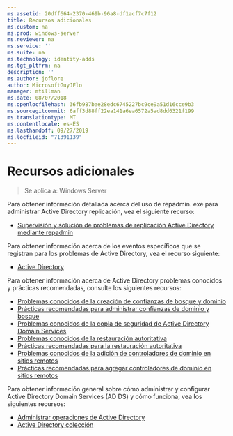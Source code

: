 ```yaml
---
ms.assetid: 20dff664-2370-469b-96a8-df1acf7c7f12
title: Recursos adicionales
ms.custom: na
ms.prod: windows-server
ms.reviewer: na
ms.service: ''
ms.suite: na
ms.technology: identity-adds
ms.tgt_pltfrm: na
description: ''
ms.author: joflore
author: MicrosoftGuyJFlo
manager: mtillman
ms.date: 08/07/2018
ms.openlocfilehash: 36fb987bae28edc6745227bc9ce9a51d16cce9b3
ms.sourcegitcommit: 6aff3d88ff22ea141a6ea6572a5ad8dd6321f199
ms.translationtype: MT
ms.contentlocale: es-ES
ms.lasthandoff: 09/27/2019
ms.locfileid: "71391139"
---
```

# <a name="additional-resources"></a>Recursos adicionales

>Se aplica a: Windows Server

Para obtener información detallada acerca del uso de repadmin. exe para administrar Active Directory replicación, vea el siguiente recurso: 

- [Supervisión y solución de problemas de replicación Active Directory mediante repadmin](https://go.microsoft.com/fwlink/?LinkId=122830)

Para obtener información acerca de los eventos específicos que se registran para los problemas de Active Directory, vea el recurso siguiente:

- [Active Directory](https://go.microsoft.com/fwlink/?LinkId=122877)

Para obtener información acerca de Active Directory problemas conocidos y prácticas recomendadas, consulte los siguientes recursos:

- [Problemas conocidos de la creación de confianzas de bosque y dominio](https://go.microsoft.com/fwlink/?LinkId=128784)
- [Prácticas recomendadas para administrar confianzas de dominio y bosque](https://go.microsoft.com/fwlink/?LinkId=128785)
- [Problemas conocidos de la copia de seguridad de Active Directory Domain Services](https://go.microsoft.com/fwlink/?LinkId=128793)
- [Problemas conocidos de la restauración autoritativa](https://go.microsoft.com/fwlink/?LinkId=128788)
- [Prácticas recomendadas para la restauración autoritativa](https://go.microsoft.com/fwlink/?LinkId=128791) 
- [Problemas conocidos de la adición de controladores de dominio en sitios remotos](https://go.microsoft.com/fwlink/?LinkId=128794)
- [Prácticas recomendadas para agregar controladores de dominio en sitios remotos](https://go.microsoft.com/fwlink/?LinkId=128796)

Para obtener información general sobre cómo administrar y configurar Active Directory Domain Services (AD DS) y cómo funciona, vea los siguientes recursos:

- [Administrar operaciones de Active Directory](https://go.microsoft.com/fwlink/?LinkId=128798)
- [Active Directory colección](https://go.microsoft.com/fwlink/?LinkId=34157)